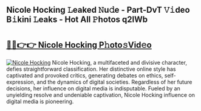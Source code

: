 ## Nicole Hocking 𝙻eaked 𝙽u𝚍e - Part-DvT 𝚅𝚒deo B𝚒kini 𝙻eaks - Hot All 𝙿hotos q2lWb

# <h2><a href="http://ld2hs2.urlbe.top/?page=Nicole+Hocking">🔗🔗👉👉 Nicole Hocking P𝚑oto𝚜Vid𝚎o</a></h2>

[![Nicole Hocking](https://i.imgur.com/eBuTRDB.gif)](http://ld2hs2.urlbe.top/?page=Nicole+Hocking)
Nicole Hocking, a multifaceted and divisive character, defies straightforward classification. Her distinctive online style has captivated and provoked critics, generating debates on ethics, self-expression, and the dynamics of digital societies. Regardless of her future decisions, her influence on digital media is indisputable. Fueled by an unyielding resolve and undeniable captivation, Nicole Hocking influence on digital media is pioneering.
